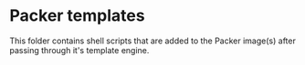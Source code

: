 # Packer templates

This folder contains shell scripts that are added to the Packer image(s) after passing through it's template engine.
